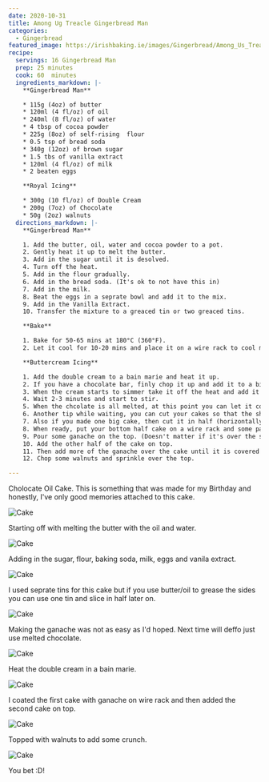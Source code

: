 ```yaml
---
date: 2020-10-31
title: Among Ug Treacle Gingerbread Man
categories:
  - Gingerbread
featured_image: https://irishbaking.ie/images/Gingerbread/Among_Us_Treacle_Gingerbread_Man/Image_13.jpg
recipe:
  servings: 16 Gingerbread Man
  prep: 25 minutes
  cook: 60  minutes
  ingredients_markdown: |-
    **Gingerbread Man**

    * 115g (4oz) of butter
    * 120ml (4 fl/oz) of oil
    * 240ml (8 fl/oz) of water
    * 4 tbsp of cocoa powder
    * 225g (8oz) of self-rising  flour
    * 0.5 tsp of bread soda
    * 340g (12oz) of brown sugar
    * 1.5 tbs of vanilla extract
    * 120ml (4 fl/oz) of milk
    * 2 beaten eggs

    **Royal Icing**

    * 300g (10 fl/oz) of Double Cream
    * 200g (7oz) of Chocolate
    * 50g (2oz) walnuts
  directions_markdown: |-
    **Gingerbread Man**

    1. Add the butter, oil, water and cocoa powder to a pot.
    2. Gently heat it up to melt the butter.
    3. Add in the sugar until it is desolved.
    4. Turn off the heat.
    5. Add in the flour gradually.
    6. Add in the bread soda. (It's ok to not have this in)
    7. Add in the milk.
    8. Beat the eggs in a seprate bowl and add it to the mix.
    9. Add in the Vanilla Extract.
    10. Transfer the mixture to a greaced tin or two greaced tins.

    **Bake**

    1. Bake for 50-65 mins at 180°C (360°F).
    2. Let it cool for 10-20 mins and place it on a wire rack to cool more.

    **Buttercream Icing**

    1. Add the double cream to a bain marie and heat it up.
    2. If you have a chocolate bar, finly chop it up and add it to a big bowl.
    3. When the cream starts to simmer take it off the heat and add it to the bowl of finely chopped chocolate. (I added the chocolate to the heated cream and worked just as well)
    4. Wait 2-3 minutes and start to stir.
    5. When the chcolate is all melted, at this point you can let it cool down until you're ready to add it to the cake. The more you let it cool the harder the ganache is going to be.
    6. Another tip while waiting, you can cut your cakes so that the shape will be more appealing. (I did not do this)
    7. Also if you made one big cake, then cut it in half (horizontally) so that we can place the second piece on top in step 10.
    8. When ready, put your bottom half cake on a wire rack and some parchment paper under the wire rack to catch the spillover of the ganach.
    9. Pour some ganache on the top. (Doesn't matter if it's over the sides yet)
    10. Add the other half of the cake on top.
    11. Then add more of the ganache over the cake until it is covered on top and the sides.
    12. Chop some walnuts and sprinkle over the top.

---
```

Cholocate Oil Cake. This is something that was made for my Birthday and honestly, I've only good memories attached to this cake.

![Cake](https://irishbaking.ie/images/Gingerbread/Among_Us_Treacle_Gingerbread_Man/Image_1.jpg)

Starting off with melting the butter with the oil and water.

![Cake](https://irishbaking.ie/images/Gingerbread/Among_Us_Treacle_Gingerbread_Man/Image_3.jpg)

Adding in the sugar, flour, baking soda, milk, eggs and vanila extract.

![Cake](https://irishbaking.ie/images/Gingerbread/Among_Us_Treacle_Gingerbread_Man/Image_4.jpg)

I used seprate tins for this cake but if you use butter/oil to grease the sides you can use one tin and slice in half later on.

![Cake](https://irishbaking.ie/images/Gingerbread/Among_Us_Treacle_Gingerbread_Man/Image_5.jpg)

Making the ganache was not as easy as I'd hoped. Next time will deffo just use melted chocolate.

![Cake](https://irishbaking.ie/images/Gingerbread/Among_Us_Treacle_Gingerbread_Man/Image_6.jpg)

Heat the double cream in a bain marie.

![Cake](https://irishbaking.ie/images/Gingerbread/Among_Us_Treacle_Gingerbread_Man/Image_7.jpg)

I coated the first cake with ganache on wire rack and then added the second cake on top.

![Cake](https://irishbaking.ie/images/Gingerbread/Among_Us_Treacle_Gingerbread_Man/Image_9.jpg)

Topped with walnuts to add some crunch.

![Cake](https://irishbaking.ie/images/Gingerbread/Among_Us_Treacle_Gingerbread_Man/Image_12.jpg)

You bet :D!
